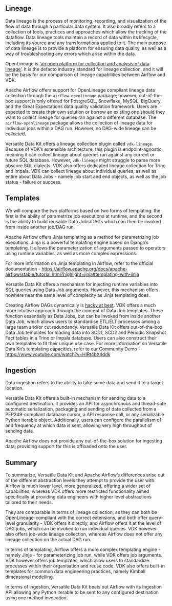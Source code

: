 ## Lineage

Data lineage is the process of monitoring, recording, and visualization of the flow of data through a particular data system. It also broadly refers to a collection of tools, practices and approaches which allow the tracking of the dataflow. Data lineage tools maintain a record of data within its lifecycle, including its source and any transformations applied to it. The main purpose of data lineage is to provide a platform for ensuring data quality, as well as a way of troubleshooting any errors which arise within the data.

OpenLineage is ['an open platform for collection and analysis of data lineage’](https://openlineage.io/). It is the defacto industry standard for lineage collection, and it will be the basis for our comparison of lineage capabilities between Airflow and VDK.

Apache Airflow offers support for OpenLineage compliant lineage data collection through the `airflow-openlineage` package; however, out-of-the-box support is only offered for PostgreSQL, Snowflake, MySQL, BigQuery, and the Great Expectations data quality validation framework. Users are expected to create their own solution or borrow an existing one should they want to collect lineage for queries ran against a different database.
The `airflow-openlineage` package allows the collection of lineage data for individual jobs within a DAG run. However, no DAG-wide lineage can be collected.

Versatile Data Kit offers a lineage collection plugin called `vdk-lineage`. Because of VDK’s extensible architecture, this plugin is endpoint-agnostic, meaning it can collect lineage about queries ran against any current or future SQL database. However, `vdk-lineage` might struggle to parse more obscure SQL dialects.
VDK also offers dedicated lineage collection for Trino and Impala.
VDK can collect lineage about individual queries, as well as entire about Data Jobs - namely job start and end objects, as well as the job status - failure or success.



## Templates

We will compare the two platforms based on two forms of templating: the first is the ability of parametrize job executions at runtime, and the second is the ability to build reusable Data Jobs/DAGs which can then be invoked from inside another job/DAG run.

Apache Airflow offers Jinja templating as a method for parametrizing job executions. Jinja is a powerful templating engine based on Django’s templating. It allows the parameterization of arguments passed to operators using runtime variables, as well as more complex expressions.

For more information on Jinja templating in Airflow, refer to the official documentation - https://airflow.apache.org/docs/apache-airflow/stable/tutorial.html?highlight=jinja#templating-with-jinja

Versatile Data Kit offers a mechanism for injecting runtime variables into SQL queries using Data Job arguments. However, this mechanism offers nowhere near the same level of complexity as Jinja templating does.

Creating Airflow DAGs dynamically is [hacky at best](https://airflow.apache.org/docs/apache-airflow/stable/howto/dynamic-dag-generation.html). VDK offers a much more intuitive approach through the concept of Data Job templates. These function essentially as Data Jobs, but can be invoked from inside another Data Job, which allows users to standardise ETL/ELT processes among a large team and/or cut redundancy.
Versatile Data Kit offers out-of-the-box Data Job templates for loading data into SCD1, SCD2 and Periodic Snapshot Fact tables in a Trino or Impala database. Users can also construct their own templates to fit their unique use case.
For more information on Versatile Data Kit’s templating capacities, refer to our Community Demo - https://www.youtube.com/watch?v=HIRt4bX4ddk


## Ingestion

Data ingestion refers to the ability to take some data and send it to a target location.

Versatile Data Kit offers a built-in mechanism for sending data to a configured destination. It provides an API for asynchronous and thread-safe automatic serialization, packaging and sending of data collected from a PEP249-compliant database cursor, a API response call, or any serializable Python iterable object. Additionally, users can configure the parallelism of and frequency at which data is sent, allowing very high throughput of sending data.

Apache Airflow does not provide any out-of-the-box solution for ingesting data; providing support for this is offloaded onto the user.



## Summary

To summarize, Versatile Data Kit and Apache Airflow’s differences arise out of the different abstraction levels they attempt to provide the user with. Airflow is much lower level, more generalized, offering a wider set of capabilities, whereas VDK offers more restricted functionality aimed specifically at providing data engineers with higher level abstractions tailored to their needs.

They are comparable in terms of lineage collection, as they can both be OpenLineage-compliant with the correct extensions, and both offer query-level granularity - VDK offers it directly, and Airflow offers it at the level of DAG jobs, which can be invoked to run individual queries. VDK however also offers job-wide lineage collection, whereas Airflow does not offer any lineage collection on the actual DAG run.

In terms of templating, Airflow offers a more complex templating engine - namely Jinja - for parameterizing job run, while VDK offers job arguments. VDK however offers job templates, which allow users to standardize processes within their organisation and reuse code. VDK also offers built-in templates for common data engineering practices, namely Kimball dimensional modelling.

In terms of ingestion, Versatile Data Kit beats out Airflow with its Ingestion API allowing any Python iterable to be sent to any configured destination using one method invocation.
